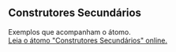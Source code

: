 ## Construtores Secundários

Exemplos que acompanham o átomo.  
[Leia o átomo "Construtores Secundários" online.](https://stepik.org/lesson/350602/step/1)